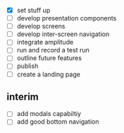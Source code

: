
- [x] set stuff up
- [ ] develop presentation components
- [ ] develop screens
- [ ] develop inter-screen navigation
- [ ] integrate amplitude
- [ ] run and record a test run
- [ ] outline future features
- [ ] publish
- [ ] create a landing page

## interim
- [ ] add modals capabiltiy
- [ ] add good bottom navigation
